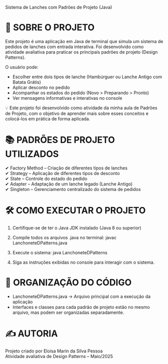 Sistema de Lanches com Padrões de Projeto (Java)


📌 SOBRE O PROJETO
===========================================================
Este projeto é uma aplicação em Java de terminal que simula um sistema de pedidos de lanches com entrada interativa. 
Foi desenvolvido como atividade avaliativa para praticar os principais padrões de projeto (Design Patterns).

O usuário pode:
- Escolher entre dois tipos de lanche (Hambúrguer ou Lanche Antigo com Batata Grátis)
- Aplicar desconto no pedido
- Acompanhar os estados do pedido (Novo > Preparando > Pronto)
- Ver mensagens informativas e interativas no console

💡 Este projeto foi desenvolvido como atividade da minha aula de Padrões de Projeto, com o objetivo de aprender mais sobre esses conceitos e colocá-los em prática de forma aplicada.


📚 PADRÕES DE PROJETO UTILIZADOS
===========================================================
✔ Factory Method – Criação de diferentes tipos de lanches  
✔ Strategy – Aplicação de diferentes tipos de desconto  
✔ State – Controle do estado do pedido  
✔ Adapter – Adaptação de um lanche legado (Lanche Antigo)  
✔ Singleton – Gerenciamento centralizado do sistema de pedidos  


🛠 COMO EXECUTAR O PROJETO
===========================================================
1. Certifique-se de ter o Java JDK instalado (Java 8 ou superior)
2. Compile todos os arquivos .java no terminal:
   javac LanchoneteDPatterns.java

3. Execute o sistema:
   java LanchoneteDPatterns

4. Siga as instruções exibidas no console para interagir com o sistema.


📁 ORGANIZAÇÃO DO CÓDIGO
===========================================================
- LanchoneteDPatterns.java → Arquivo principal com a execução da aplicação
- Interfaces e classes para cada padrão de projeto estão no mesmo arquivo, mas podem ser organizadas separadamente.


✍️ AUTORIA
===========================================================
Projeto criado por Eloisa Marin da Silva Pessoa  
Atividade avaliativa de Design Patterns – Maio/2025
